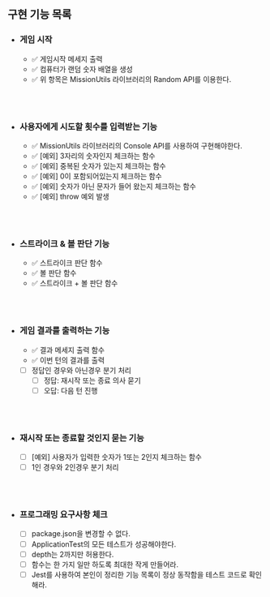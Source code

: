 <!-- prettier-ignore-start -->
## 구현 기능 목록

- ### 게임 시작
  - ✅ 게임시작 메세지 출력
  - ✅ 컴퓨터가 랜덤 숫자 배열을 생성
  - ✅ 위 항목은 MissionUtils 라이브러리의 Random API를 이용한다.
<br/>
<br/>

- ### 사용자에게 시도할 횟수를 입력받는 기능
  - ✅ MissionUtils 라이브러리의 Console API를 사용하여 구현해야한다.
  - ✅ [예외] 3자리의 숫자인지 체크하는 함수
  - ✅ [예외] 중복된 숫자가 있는지 체크하는 함수
  - ✅ [예외] 0이 포함되어있는지 체크하는 함수
  - ✅ [예외] 숫자가 아닌 문자가 들어 왔는지 체크하는 함수
  - ✅ [예외] throw 예외 발생
<br/>
<br/>

- ### 스트라이크 & 볼 판단 기능
  - ✅ 스트라이크 판단 함수
  - ✅ 볼 판단 함수
  - ✅ 스트라이크 + 볼 판단 함수
<br/>
<br/>

- ### 게임 결과를 출력하는 기능
  - ✅ 결과 메세지 출력 함수
  - ✅ 이번 턴의 결과를 출력
  - [ ] 정답인 경우와 아닌경우 분기 처리
    - [ ] 정답: 재시작 또는 종료 의사 묻기
    - [ ] 오답: 다음 턴 진행
<br/>
<br/>

- ### 재시작 또는 종료할 것인지 묻는 기능
  - [ ] [예외] 사용자가 입력한 숫자가 1또는 2인지 체크하는 함수
  - [ ] 1인 경우와 2인경우 분기 처리
<br/>
<br/>

- ### 프로그래밍 요구사항 체크
  - [ ] package.json을 변경할 수 없다.
  - [ ] ApplicationTest의 모든 테스트가 성공해야한다.
  - [ ] depth는 2까지만 허용한다.
  - [ ] 함수는 한 가지 일만 하도록 최대한 작게 만들어라.
  - [ ] Jest를 사용하여 본인이 정리한 기능 목록이 정상 동작함을 테스트 코드로 확인해라.

<br/>
<br/>


<!-- prettier-ignore-end -->
